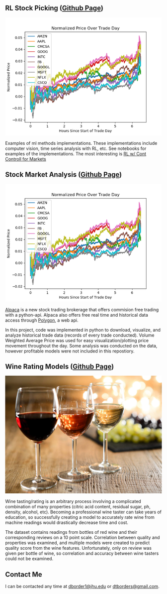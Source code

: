 ## RL Stock Picking ([Github Page](https://github.com/dtborders/Stock_Market](https://github.com/dtborders/ml-methods/tree/main)))
![](example_images/stocks.png)

Examples of ml methods implementations. These implementations include computer vision, time series analysis with RL, etc. See notebooks for examples of the implementations. The most interesting is  [RL w/ Cont Controll for Markets]([https://github.com/dtborders/Stock_Market](https://github.com/dtborders/ml-methods/blob/main/deep_continuous_q_learn.ipynb))


## Stock Market Analysis ([Github Page](https://github.com/dtborders/Stock_Market))
![](example_images/stocks.png)

[Alpaca](https://alpaca.markets) is a new stock trading brokerage that offers commision free trading with a python-api. Alpaca also offers free real time and historical data access through [Polygon](https://polygon.io), a web api. 

In this project, code was implemented in python to download, visualize, and analyze historical trade data (records of every trade conducted). Volume Weighted Average Price was used for easy visualization/plotting price movement throughout the day. 
Some analysis was conducted on the data, however profitable models were not included in this repostiory. 


## Wine Rating Models ([Github Page](https://github.com/dtborders/Wine_Ratings))

![](example_images/wine_cover.jpg)

Wine tasting/rating is an arbitrary process involving a complicated combination of many properties (citric acid content, residual sugar, ph, density, alcohol, etc). Becoming a professional wine taster can take years of education, so successfully creating a model to accurately rate wine from machine readings would drastically decrease time and cost. 

The dataset contains readings from bottles of red wine and their corresponding reviews on a 10 point scale. Correlation between quality and properties was examined, and multiple models were created to predict quality score from the wine features. Unfortunately, only on review was given per bottle of wine, so correlation and accuracy between wine tasters could not be examined. 



## Contact Me

I can be contacted any time at dborder1@jhu.edu or dtborders@gmail.com. 
